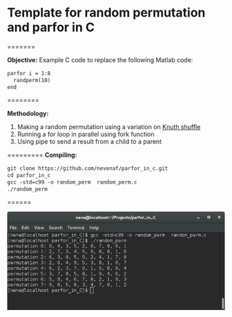 # Template for random permutation and parfor in C
=======

**Objective:** Example C code to replace the following Matlab code:
~~~
parfor i = 1:8
  randperm(10)
end
~~~

========

**Methodology:**
1. Making a random permutation using a variation on [Knuth shuffle](https://en.wikipedia.org/wiki/Random_permutation)
2. Running a for loop in parallel using fork function
3. Using pipe to send a result from a child to a parent

=========
**Compiling:**

~~~
git clone https://github.com/nevenaf/parfor_in_c.git
cd parfor_in_c
gcc -std=c99 -o random_perm  random_perm.c
./random_perm
~~~

======

![**Output:**](https://github.com/nevenaf/parfor_in_c/blob/master/screenshot_output.png)
